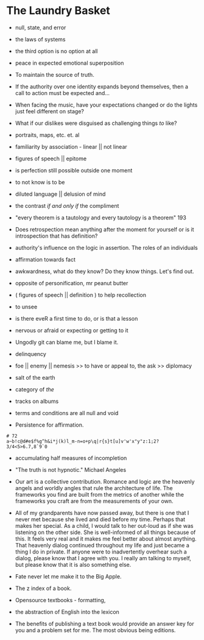 # The Laundry Basket

* null, state, and error

* the laws of systems

* the third option is no option at all

* peace in expected emotional superposition

* To maintain the source of truth.

* If the authority over one identity expands beyond themselves, then a call to action must be expected and...

* When facing the music, have your expectations changed or do the lights just feel different on stage?

* What if our dislikes were disguised as challenging things _to_ like?

* portraits, maps, etc. et. al

* familiarity by association - linear || not linear

* figures of speech || epitome

* is perfection still possible outside one moment

* to not know is to be

* diluted language || delusion of mind

* the contrast _if and only if_ the compliment

* "every theorem is a tautology and every tautology is a theorem" 193

* Does retrospection mean anything after the moment for yourself or is it introspection that has definition?

* authority's influence on the logic in assertion. The roles of an individuals

* affirmation towards fact

* awkwardness, what do they know? Do they know things. Let's find out.

* opposite of personification, mr peanut butter

* ( figures of speech || definition ) to help recollection

* to unsee

* is there eveR a first time to do, or is that a lesson

* nervous or afraid or expecting or getting to it

* Ungodly git can blame me, but I blame it.

* delinquency

* foe || enemy || nemesis >> to have or appeal to, the ask >> diplomacy

* salt of the earth

* category of _the_

* tracks on albums

* terms and conditions are all null and void

* Persistence for affirmation.

```text
# 72
a~b!c@d#e$f%g^h&i*j(k)l_m-n=o+p\q|r{s}t[u]v'w'x"y"z:1;2?3/4<5>6.7,8`9`0
```

* accumulating half measures of incompletion

* "The truth is not hypnotic." Michael Angeles

* Our art is a collective contribution. Romance and logic are the heavenly angels and worldly angles that rule the architecture of life. The frameworks you find are built from the metrics of another while the frameworks you craft are from the measurements of your own.

* All of my grandparents have now passed away, but there is one that I never met because she lived and died before my time. Perhaps that makes her special. As a child, I would talk to her out-loud as if she was listening on the other side. She is well-informed of all things because of this. It feels very real and it makes me feel better about almost anything. That heavenly dialog continued throughout my life and just became a thing I do in private. If anyone were to inadvertently overhear such a dialog, please know that I agree with you. I really am talking to myself, but please know that it is also something else.

* Fate never let me make it to the Big Apple.

* The z index of a book.

* Opensource textbooks - formatting,

* the abstraction of English into the lexicon

* The benefits of publishing a text book would provide an answer key for you and a problem set for me. The most obvious being editions.

